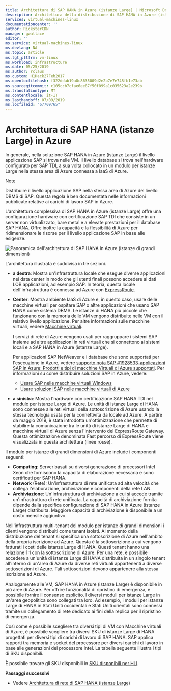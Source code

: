```yaml
---
title: Architettura di SAP HANA in Azure (istanze Large) | Microsoft Docs
description: Architettura della distribuzione di SAP HANA in Azure (istanze Large).
services: virtual-machines-linux
documentationcenter: ''
author: RicksterCDN
manager: gwallace
editor: ''
ms.service: virtual-machines-linux
ms.devlang: NA
ms.topic: article
ms.tgt_pltfrm: vm-linux
ms.workload: infrastructure
ms.date: 05/25/2019
ms.author: rclaus
ms.custom: H1Hack27Feb2017
ms.openlocfilehash: f322ddab19a8c8635009d2e2b7e7e748fb1e73ab
ms.sourcegitcommit: c105ccb7cfae6ee87f50f099a1c035623a2e239b
ms.translationtype: MT
ms.contentlocale: it-IT
ms.lasthandoff: 07/09/2019
ms.locfileid: "67709765"
---
```

# <a name="sap-hana-large-instances-architecture-on-azure"></a>Architettura di SAP HANA (istanze Large) in Azure

In generale, nella soluzione SAP HANA in Azure (istanze Large) il livello applicazione SAP si trova nelle VM. Il livello database si trova nell'hardware configurato per SAP TDI, a sua volta collocato in un modulo per istanze Large nella stessa area di Azure connessa a IaaS di Azure.

> [!NOTE]
> Distribuire il livello applicazione SAP nella stessa area di Azure del livello DBMS di SAP. Questa regola è ben documentata nelle informazioni pubblicate relative ai carichi di lavoro SAP in Azure. 

L'architettura complessiva di SAP HANA in Azure (istanze Large) offre una configurazione hardware con certificazione SAP TDI che consiste in un server non virtualizzato, bare metal e a elevate prestazioni per il database SAP HANA. Offre inoltre la capacità e la flessibilità di Azure per ridimensionare le risorse per il livello applicazione SAP in base alle esigenze.

![Panoramica dell'architettura di SAP HANA in Azure (istanze di grandi dimensioni)](./media/hana-overview-architecture/image1-architecture.png)

L'architettura illustrata è suddivisa in tre sezioni.

- **a destra**: Mostra un'infrastruttura locale che esegue diverse applicazioni nei data center in modo che gli utenti finali possono accedere ai dati LOB applicazioni, ad esempio SAP. In teoria, questa locale dell'infrastruttura è connessa ad Azure con [ExpressRoute](https://azure.microsoft.com/services/expressroute/).

- **Center**: Mostra ambiente IaaS di Azure e, in questo caso, usare delle macchine virtuali per ospitare SAP o altre applicazioni che usano SAP HANA come sistema DBMS. Le istanze di HANA più piccole che funzionano con la memoria delle VM vengono distribuite nelle VM con il relativo livello applicazione. Per altre informazioni sulle macchine virtuali, vedere [Macchine virtuali](https://azure.microsoft.com/services/virtual-machines/).

   I servizi di rete di Azure vengono usati per raggruppare i sistemi SAP insieme ad altre applicazioni in reti virtuali che si connettono ai sistemi locali e a SAP HANA in Azure (istanze Large).

   Per applicazioni SAP NetWeaver e i database che sono supportati per l'esecuzione in Azure, vedere [supporto nota SAP #1928533-applicazioni SAP in Azure: Prodotti e tipi di macchine Virtuali di Azure supportati](https://launchpad.support.sap.com/#/notes/1928533). Per informazioni su come distribuire soluzioni SAP in Azure, vedere:

  -  [Usare SAP nelle macchine virtuali Windows](../../virtual-machines-windows-sap-get-started.md?toc=%2fazure%2fvirtual-machines%2flinux%2ftoc.json)
  -  [Usare soluzioni SAP nelle macchine virtuali di Azure](get-started.md?toc=%2fazure%2fvirtual-machines%2flinux%2ftoc.json)

- **a sinistra**: Mostra l'hardware con certificazione SAP HANA TDI nel modulo per istanze Large di Azure. Le unità di istanze Large di HANA sono connesse alle reti virtuali della sottoscrizione di Azure usando la stessa tecnologia usata per la connettività da locale ad Azure. A partire da maggio 2019, è stata introdotta un'ottimizzazione che permette di stabilire la comunicazione tra le unità di istanze Large di HANA e macchine virtuali di Azure senza l'intervento del ExpressRoute Gateway. Questa ottimizzazione denominata Fast percorso di ExpressRoute viene visualizzata in questa architettura (linee rosse). 

Il modulo per istanze di grandi dimensioni di Azure include i componenti seguenti:

- **Computing**: Server basati su diversi generazione di processori Intel Xeon che forniscono la capacità di elaborazione necessaria e sono certificati per SAP HANA.
- **Network** (Rete): Un'infrastruttura di rete unificata ad alta velocità che collega l'elaborazione, archiviazione e componenti della rete LAN.
- **Archiviazione**: Un'infrastruttura di archiviazione a cui si accede tramite un'infrastruttura di rete unificata. La capacità di archiviazione fornita dipende dalla specifica configurazione di SAP HANA in Azure (istanze Large) distribuita. Maggiore capacità di archiviazione è disponibile a un costo mensile aggiuntivo.

Nell'infrastruttura multi-tenant del modulo per istanze di grandi dimensioni i clienti vengono distribuiti come tenant isolati. Al momento della distribuzione del tenant si specifica una sottoscrizione di Azure nell'ambito della propria iscrizione ad Azure. Questa è la sottoscrizione a cui vengono fatturati i costi delle istanze Large di HANA. Questi tenant hanno una relazione 1:1 con la sottoscrizione di Azure. Per una rete, è possibile accedere a un'unità di istanze Large di HANA distribuita in un singolo tenant all'interno di un'area di Azure da diverse reti virtuali appartenenti a diverse sottoscrizioni di Azure. Tali sottoscrizioni devono appartenere alla stessa iscrizione ad Azure. 

Analogamente alle VM, SAP HANA in Azure (istanze Large) è disponibile in più aree di Azure. Per offrire funzionalità di ripristino di emergenza, è possibile fornire il consenso esplicito. I diversi moduli per istanze Large in un'area geopolitica sono collegati tra loro. Ad esempio, i moduli per istanze Large di HANA in Stati Uniti occidentali e Stati Uniti orientali sono connessi tramite un collegamento di rete dedicato ai fini della replica per il ripristino di emergenza. 

Così come è possibile scegliere tra diversi tipi di VM con Macchine virtuali di Azure, è possibile scegliere tra diversi SKU di istanze Large di HANA progettati per diversi tipi di carichi di lavoro di SAP HANA. SAP applica rapporti tra memoria e socket del processore per diversi carichi di lavoro in base alle generazioni del processore Intel. La tabella seguente illustra i tipi di SKU disponibili.

È possibile trovare gli SKU disponibili in [SKU disponibili per HLI](hana-available-skus.md).

**Passaggi successivi**
- Vedere [Architettura di rete di SAP HANA (istanze Large)](hana-network-architecture.md)